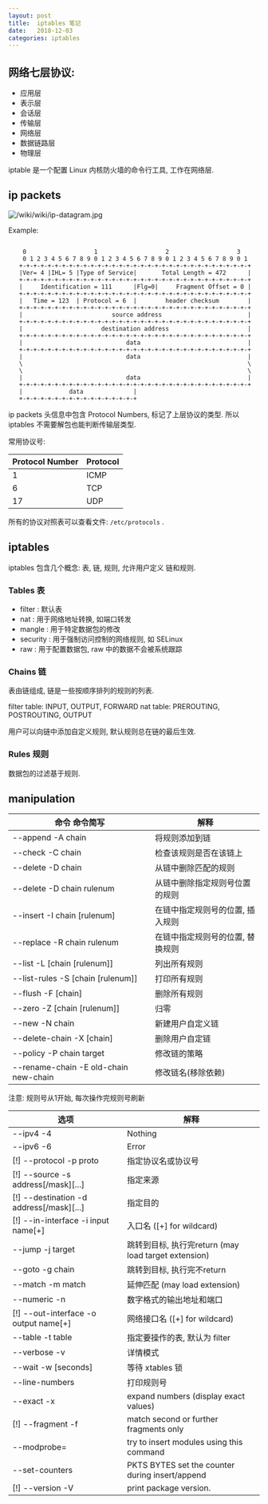 ```yaml
---
layout: post
title:  iptables 笔记  
date:   2018-12-03
categories: iptables
---
```


## 网络七层协议:
 
 * 应用层
 * 表示层
 * 会话层
 * 传输层
 * 网络层
 * 数据链路层
 * 物理层
 
iptable 是一个配置 Linux 内核防火墙的命令行工具, 工作在网络层.

## ip packets

![/wiki/wiki/ip-datagram.jpg](/wiki/wiki/ip-datagram.jpg)

Example:

```text
                                  
    0                   1                   2                   3   
    0 1 2 3 4 5 6 7 8 9 0 1 2 3 4 5 6 7 8 9 0 1 2 3 4 5 6 7 8 9 0 1 
   +-+-+-+-+-+-+-+-+-+-+-+-+-+-+-+-+-+-+-+-+-+-+-+-+-+-+-+-+-+-+-+-+
   |Ver= 4 |IHL= 5 |Type of Service|       Total Length = 472      |
   +-+-+-+-+-+-+-+-+-+-+-+-+-+-+-+-+-+-+-+-+-+-+-+-+-+-+-+-+-+-+-+-+
   |     Identification = 111      |Flg=0|     Fragment Offset = 0 |
   +-+-+-+-+-+-+-+-+-+-+-+-+-+-+-+-+-+-+-+-+-+-+-+-+-+-+-+-+-+-+-+-+
   |   Time = 123  | Protocol = 6  |        header checksum        |
   +-+-+-+-+-+-+-+-+-+-+-+-+-+-+-+-+-+-+-+-+-+-+-+-+-+-+-+-+-+-+-+-+
   |                         source address                        |
   +-+-+-+-+-+-+-+-+-+-+-+-+-+-+-+-+-+-+-+-+-+-+-+-+-+-+-+-+-+-+-+-+
   |                      destination address                      |
   +-+-+-+-+-+-+-+-+-+-+-+-+-+-+-+-+-+-+-+-+-+-+-+-+-+-+-+-+-+-+-+-+
   |                             data                              |
   +-+-+-+-+-+-+-+-+-+-+-+-+-+-+-+-+-+-+-+-+-+-+-+-+-+-+-+-+-+-+-+-+
   |                             data                              |
   \                                                               \
   \                                                               \
   |                             data                              |
   +-+-+-+-+-+-+-+-+-+-+-+-+-+-+-+-+-+-+-+-+-+-+-+-+-+-+-+-+-+-+-+-+
   |             data              |                                
   +-+-+-+-+-+-+-+-+-+-+-+-+-+-+-+-+                                

```

ip packets 头信息中包含 Protocol Numbers, 标记了上层协议的类型. 所以 iptables 不需要解包也能判断传输层类型.

常用协议号:

|Protocol Number|Protocol|
|---|---|
|1|ICMP|
|6|TCP|
|17|UDP|

所有的协议对照表可以查看文件: `/etc/protocols` .


## iptables

iptables 包含几个概念: 表, 链, 规则, 允许用户定义 链和规则.

### Tables 表

 * filter : 默认表
 * nat : 用于网络地址转换, 如端口转发
 * mangle : 用于特定数据包的修改
 * security : 用于强制访问控制的网络规则, 如 SELinux
 * raw : 用于配置数据包, raw 中的数据不会被系统跟踪
 
### Chains 链

表由链组成, 链是一些按顺序排列的规则的列表. 

filter table: INPUT, OUTPUT, FORWARD
nat table: PREROUTING, POSTROUTING, OUTPUT

用户可以向链中添加自定义规则, 默认规则总在链的最后生效. 

### Rules 规则

数据包的过滤基于规则.

## manipulation

| 命令 命令简写 | 解释 |
| --- | --- |
| --append  -A chain | 将规则添加到链 |
| --check   -C chain | 检查该规则是否在该链上 |
| --delete  -D chain | 从链中删除匹配的规则 |
| --delete  -D chain rulenum | 从链中删除指定规则号位置的规则 |
| --insert  -I chain [rulenum] | 在链中指定规则号的位置, 插入规则 |
| --replace -R chain rulenum | 在链中指定规则号的位置, 替换规则 |
| --list    -L [chain [rulenum]] | 列出所有规则 |
| --list-rules -S [chain [rulenum]] | 打印所有规则 |
| --flush   -F [chain] | 删除所有规则 |
| --zero    -Z [chain [rulenum]] | 归零 |
| --new     -N chain |	新建用户自定义链 |
| --delete-chain -X [chain]	| 删除用户自定链 |
| --policy  -P chain target | 修改链的策略 |
| --rename-chain -E old-chain new-chain | 修改链名(移除依赖) |

注意: 规则号从1开始, 每次操作完规则号刷新

| 选项 | 解释 |
| --- | --- |
| --ipv4	-4 | Nothing |
| --ipv6	-6 | Error |
| [!] --protocol	-p proto	| 指定协议名或协议号 |
| [!] --source	-s address[/mask][...] | 指定来源 | 
| [!] --destination -d address[/mask][...] | 指定目的 |
| [!] --in-interface -i input name[+] | 入口名 ([+] for wildcard) |
| --jump	-j target | 跳转到目标, 执行完return (may load target extension) |
| --goto      -g chain | 跳转到目标, 执行完不return |
| --match	-m match | 延伸匹配 (may load extension) |
| --numeric	-n | 数字格式的输出地址和端口 |
| [!] --out-interface -o output name[+] | 网络接口名 ([+] for wildcard) |
| --table	-t table | 指定要操作的表, 默认为 filter |
| --verbose	-v | 详情模式 |
| --wait	-w [seconds] | 等待 xtables 锁 |
| --line-numbers | 打印规则号 |
| --exact	-x	| expand numbers (display exact values) |
| [!] --fragment	-f	|	match second or further fragments only |
| --modprobe=<command> | try to insert modules using this command |
| --set-counters | PKTS BYTES	set the counter during insert/append |
| [!] --version	-V	|	print package version. |

